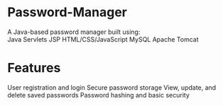 # Password-Manager
A Java-based password manager built using:  
  Java Servlets 
  JSP 
  HTML/CSS/JavaScript 
  MySQL 
  Apache Tomcat
# Features
  User registration and login
  Secure password storage
  View, update, and delete saved passwords
  Password hashing and basic security
